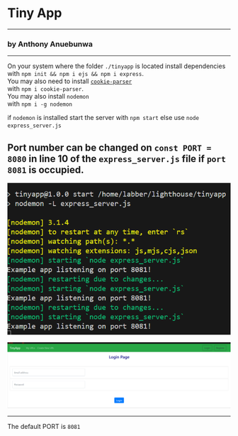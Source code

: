 # Tiny App 
---
### by Anthony Anuebunwa
---
On your system where the folder `./tinyapp` is located install dependencies with ```npm init && npm i ejs && npm i express```.</br>
You may also need to install [`cookie-parser`](https://github.com/expressjs/cookie-parser) </br> with ```npm i cookie-parser```.</br>
You may also install `nodemon` </br> with ```npm i -g nodemon```

if `nodemon` is installed start the server with ```npm start```
else use ```node express_server.js```

Port number can be changed on ```const PORT = 8080``` in line 10 of the ```express_server.js``` file if `port 8081` is occupied.
---
![Image1](./tinyapp.png)

![Image2](./tinyapp2.png)


---
The default PORT is `8081`

